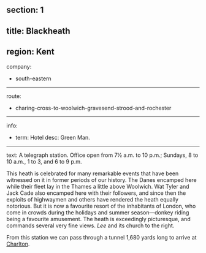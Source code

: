 section: 1
----
title: Blackheath
----
region: Kent
----
company:
- south-eastern
----
route:
- charing-cross-to-woolwich-gravesend-strood-and-rochester
----
info:
- term: Hotel
  desc: Green Man.
----
text: A telegraph station. Office open from 7½ a.m. to 10 p.m.; Sundays, 8 to 10 a.m., 1 to 3, and 6 to 9 p.m.

This heath is celebrated for many remarkable events that have been witnessed on it in former periods of our history. The Danes encamped here while their fleet lay in the Thames a little above Woolwich. Wat Tyler and Jack Cade also encamped here with their followers, and since then the exploits of highwaymen and others have rendered the heath equally notorious. But it is now a favourite resort of the inhabitants of London, who come in crowds during the holidays and summer season—donkey riding being a favourite amusement. The heath is exceedingly picturesque, and commands several very fine views. *Lee* and its church to the right.

From this station we can pass through a tunnel 1,680 yards long to arrive at [Charlton](/stations/charlton).
